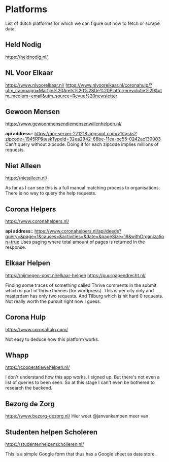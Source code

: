 # Platforms
List of dutch platforms for which we can figure out how to fetch or scrape data.

## Held Nodig
https://heldnodig.nl/

## NL Voor Elkaar
https://www.nlvoorelkaar.nl/
https://www.nlvoorelkaar.nl/coronahulp/?utm_campaign=Martijn%20Arets%20%28De%20Platformrevolutie%29&utm_medium=email&utm_source=Revue%20newsletter

## Gewoon Mensen
https://www.gewoonmensendiemensenwillenhelpen.nl/

**api address:**: https://api-server-271218.appspot.com/v1/tasks?zipcode=1945RP&taskTypeId=32ea2942-68be-11ea-bc55-0242ac130003
Can't query without zipcode. Doing it for each zipcode implies millions of requests. 

## Niet Alleen
https://nietalleen.nl/

As far as I can see this is a full manual matching process to organisations. There is no way to query the help requests.
## Corona Helpers
https://www.coronahelpers.nl/

**api address:**: https://www.coronahelpers.nl/api/deeds?query=&page=1&causes=&activities=&date=&pageSize=18&withOrganization=true
Uses paging where total amount of pages is returned in the response.

## Elkaar Helpen
https://nijmegen-oost.nl/elkaar-helpen
https://puurpapendrecht.nl/

Finding some traces of something called Thrive comments in the submit which is part of thrive themes (for wordpress). This is per city only and masterdam has only two requests. And Tilburg which is hit hard 0 requests. Not really worth the pursuit right now I guess.

## Corona Hulp
https://www.coronahulp.com/

Not easy to deduce how this platform works.

## Whapp
https://cooperatiewehelpen.nl/

I don't understand how this app works. I signed up. But there's not even a list of queries to been seen. So at this stage I can't even be bothered to research the backend.

## Bezorg de Zorg
https://www.bezorg-dezorg.nl/
Hier weet @janvankampen meer van


## Studenten helpen Scholeren
https://studentenhelpenscholieren.nl/

This is a simple Google form that thus has a Google sheet as data store.
